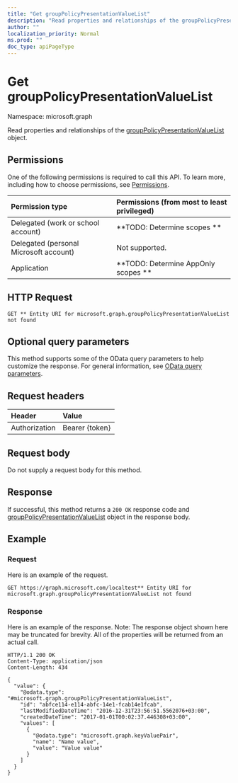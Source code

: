 ```yaml
---
title: "Get groupPolicyPresentationValueList"
description: "Read properties and relationships of the groupPolicyPresentationValueList object."
author: ""
localization_priority: Normal
ms.prod: ""
doc_type: apiPageType
---
```


# Get groupPolicyPresentationValueList

Namespace: microsoft.graph

Read properties and relationships of the [groupPolicyPresentationValueList](../resources/grouppolicypresentationvaluelist.md) object.

## Permissions
One of the following permissions is required to call this API. To learn more, including how to choose permissions, see [Permissions](/concepts/permissions-reference.md).

|Permission type|Permissions (from most to least privileged)|
|:---|:---|
|Delegated (work or school account)|**TODO: Determine scopes **|
|Delegated (personal Microsoft account)|Not supported.|
|Application|**TODO: Determine AppOnly scopes **|

## HTTP Request
<!-- {
  "blockType": "ignored"
}
-->
``` http
GET ** Entity URI for microsoft.graph.groupPolicyPresentationValueList not found
```

## Optional query parameters
This method supports some of the OData query parameters to help customize the response. For general information, see [OData query parameters](/graph/query-parameters).

## Request headers
|Header|Value|
|:---|:---|
|Authorization|Bearer {token}|

## Request body
Do not supply a request body for this method.

## Response
If successful, this method returns a `200 OK` response code and [groupPolicyPresentationValueList](../resources/grouppolicypresentationvaluelist.md) object in the response body.

## Example

### Request
Here is an example of the request.
<!-- {
  "blockType": "request",
  "name": "get_grouppolicypresentationvaluelist"
}
-->
``` http
GET https://graph.microsoft.com/localtest** Entity URI for microsoft.graph.groupPolicyPresentationValueList not found
```

### Response
Here is an example of the response. Note: The response object shown here may be truncated for brevity. All of the properties will be returned from an actual call.
<!-- {
  "blockType": "response",
  "truncated": true,
  "@odata.type": "microsoft.graph.groupPolicyPresentationValueList"
}
-->
``` http
HTTP/1.1 200 OK
Content-Type: application/json
Content-Length: 434

{
  "value": {
    "@odata.type": "#microsoft.graph.groupPolicyPresentationValueList",
    "id": "abfce114-e114-abfc-14e1-fcab14e1fcab",
    "lastModifiedDateTime": "2016-12-31T23:56:51.5562076+03:00",
    "createdDateTime": "2017-01-01T00:02:37.446308+03:00",
    "values": [
      {
        "@odata.type": "microsoft.graph.keyValuePair",
        "name": "Name value",
        "value": "Value value"
      }
    ]
  }
}
```

